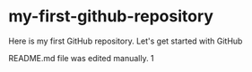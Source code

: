 # my-first-github-repository
Here is my first GitHub repository. Let's get started with GitHub

README.md file was edited manually.
1
